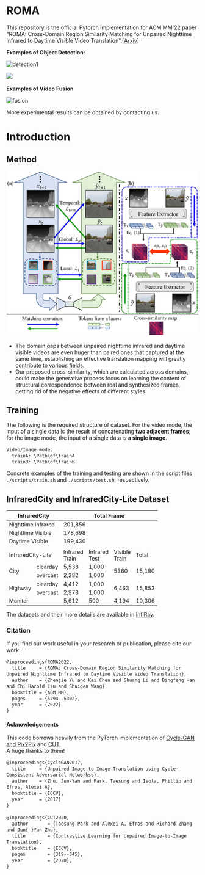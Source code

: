 # ROMA
This repository is the official Pytorch implementation for ACM MM'22 paper
"ROMA: Cross-Domain Region Similarity Matching for Unpaired Nighttime Infrared to Daytime Visible Video Translation".[[Arxiv]](https://arxiv.org/abs/2204.12367)

**Examples of Object Detection:**

![detection1](./images/detection1.gif)

![](./images/detection2.gif)

**Examples of Video Fusion**

![fusion](./images/fusion.gif)

More experimental results can be obtained by contacting us.

# Introduction

## Method
![Method](images/method_final.jpg)

- The domain gaps between unpaired nighttime infrared and daytime visible videos are even huger than paired ones that captured at the same time, establishing an effective translation mapping will greatly contribute to various fields.
- Our proposed cross-similarity, which are calculated across domains, could make the generative process focus on learning the content of structural correspondence between real and synthesized frames, getting rid of the negative effects of different styles.



## Training
The following is the required structure of dataset. For the video mode, the input of a single data is the result of concatenating **two adjacent frames**; for the image mode, the input of a single data is **a single image**.
```
Video/Image mode:
  trainA: \Path\of\trainA
  trainB: \Path\of\trainB

```
Concrete examples of the training and testing are shown in the script files `./scripts/train.sh` and `./scripts/test.sh`, respectively.




## InfraredCity and InfraredCity-Lite Dataset


<table class="tg">
<thead>
  <tr>
    <th class="tg-uzvj" colspan="2">InfraredCity</th>
    <th class="tg-uzvj" colspan="4">Total Frame</th>
  </tr>
</thead>
<tbody>
  <tr>
    <td class="tg-9wq8" colspan="2">Nighttime Infrared</td>
    <td class="tg-9wq8" colspan="4">201,856</td>
  </tr>
  <tr>
    <td class="tg-9wq8" colspan="2">Nighttime Visible</td>
    <td class="tg-9wq8" colspan="4">178,698</td>
  </tr>
  <tr>
    <td class="tg-9wq8" colspan="2">Daytime Visible</td>
    <td class="tg-9wq8" colspan="4">199,430</td>
  </tr>
  <tr>
    <td class="tg-9wq8" colspan="6"></td>
  </tr>
  <tr>
    <td class="tg-uzvj" colspan="2">InfraredCity-Lite</td>
    <td class="tg-uzvj">Infrared<br>Train</td>
    <td class="tg-uzvj">Infrared<br>Test</td>
    <td class="tg-uzvj">Visible<br>Train</td>
    <td class="tg-uzvj">Total</td>
  </tr>
  <tr>
    <td class="tg-9wq8" rowspan="2">City</td>
    <td class="tg-9wq8">clearday</td>
    <td class="tg-9wq8">5,538</td>
    <td class="tg-9wq8">1,000</td>
    <td class="tg-9wq8" rowspan="2">5360</td>
    <td class="tg-9wq8" rowspan="2">15,180</td>
  </tr>
  <tr>
    <td class="tg-9wq8">overcast</td>
    <td class="tg-9wq8">2,282</td>
    <td class="tg-9wq8">1,000</td>
  </tr>
  <tr>
    <td class="tg-9wq8" rowspan="2">Highway</td>
    <td class="tg-9wq8">clearday</td>
    <td class="tg-9wq8">4,412</td>
    <td class="tg-9wq8">1,000</td>
    <td class="tg-9wq8" rowspan="2">6,463</td>
    <td class="tg-9wq8" rowspan="2">15,853</td>
  </tr>
  <tr>
    <td class="tg-9wq8">overcast</td>
    <td class="tg-9wq8">2,978</td>
    <td class="tg-9wq8">1,000</td>
  </tr>
  <tr>
    <td class="tg-9wq8" colspan="2">Monitor</td>
    <td class="tg-9wq8">5,612</td>
    <td class="tg-9wq8">500</td>
    <td class="tg-9wq8">4,194</td>
    <td class="tg-9wq8">10,306</td>
  </tr>
</tbody>
</table>

The datasets and their more details are available in [InfiRay](http://openai.raytrontek.com/apply/Infrared_city.html/).


### Citation
If you find our work useful in your research or publication, please cite our work:
```
@inproceedings{ROMA2022,
  title     = {ROMA: Cross-Domain Region Similarity Matching for Unpaired Nighttime Infrared to Daytime Visible Video Translation},
  author    = {Zhenjie Yu and Kai Chen and Shuang Li and Bingfeng Han and Chi Harold Liu and Shuigen Wang},
  booktitle = {ACM MM},
  pages     = {5294--5302},
  year      = {2022}
}
```

#### Acknowledgements
This code borrows heavily from the PyTorch implementation of [Cycle-GAN and Pix2Pix](https://github.com/junyanz/pytorch-CycleGAN-and-pix2pix) and [CUT](https://github.com/taesungp/contrastive-unpaired-translation).  
A huge thanks to them!
```
@inproceedings{CycleGAN2017,
  title     = {Unpaired Image-to-Image Translation using Cycle-Consistent Adversarial Networkss},
  author    = {Zhu, Jun-Yan and Park, Taesung and Isola, Phillip and Efros, Alexei A},
  booktitle = {ICCV},
  year      = {2017}
}

@inproceedings{CUT2020,
  author       = {Taesung Park and Alexei A. Efros and Richard Zhang and Jun{-}Yan Zhu},
  title        = {Contrastive Learning for Unpaired Image-to-Image Translation},
  booktitle    = {ECCV},
  pages        = {319--345},
  year         = {2020},
}
```